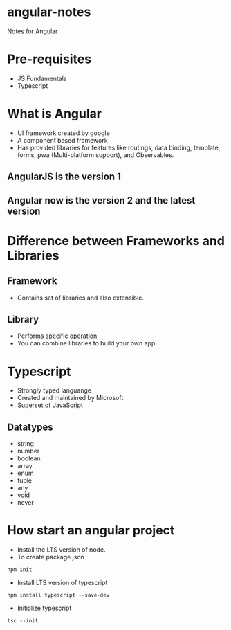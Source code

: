 # angular-notes
Notes for Angular

# Pre-requisites
- JS Fundamentals
- Typescript

# What is Angular
- UI framework created by google
- A component based framework
- Has provided libraries for features like routings, data binding, template, forms, pwa (Multi-platform support), and Observables.

## AngularJS is the version 1
## Angular now is the version 2 and the latest version 

# Difference between Frameworks and Libraries
## Framework
- Contains set of libraries and also extensible.
  
## Library
- Performs specific operation
- You can combine libraries to build your own app.

# Typescript
- Strongly typed languange
- Created and maintained by Microsoft
- Superset of JavaScript

## Datatypes
- string
- number
- boolean
- array
- enum
- tuple
- any
- void
- never

# How start an angular project
- Install the LTS version of node.
- To create package json
```
npm init
```
- Install LTS version of typescript
```
npm install typescript --save-dev
```
- Initialize typescript
```
tsc --init
```
